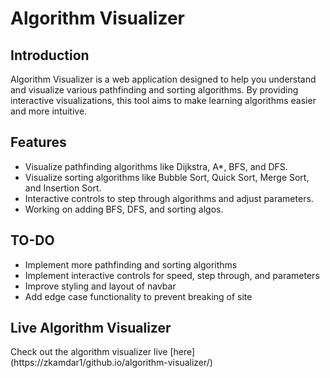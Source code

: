 # Algorithm Visualizer

## Introduction

Algorithm Visualizer is a web application designed to help you understand and visualize various pathfinding and sorting algorithms. By providing interactive visualizations, this tool aims to make learning algorithms easier and more intuitive.

## Features

- Visualize pathfinding algorithms like Dijkstra, A*, BFS, and DFS.
- Visualize sorting algorithms like Bubble Sort, Quick Sort, Merge Sort, and Insertion Sort.
- Interactive controls to step through algorithms and adjust parameters.
- Working on adding BFS, DFS, and sorting algos.

## TO-DO

- Implement more pathfinding and sorting algorithms
- Implement interactive controls for speed, step through, and parameters
- Improve styling and layout of navbar
- Add edge case functionality to prevent breaking of site

## Live Algorithm Visualizer

Check out the algorithm visualizer live [here] (https://zkamdar1/github.io/algorithm-visualizer/)

